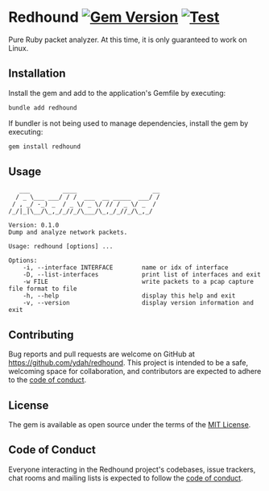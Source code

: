 # Redhound [![Gem Version](https://badge.fury.io/rb/redhound.svg)](https://badge.fury.io/rb/redhound) [![Test](https://github.com/ydah/redhound/actions/workflows/main.yml/badge.svg)](https://github.com/ydah/redhound/actions/workflows/main.yml)

Pure Ruby packet analyzer.
At this time, it is only guaranteed to work on Linux.

## Installation

Install the gem and add to the application's Gemfile by executing:

```bash
bundle add redhound
```

If bundler is not being used to manage dependencies, install the gem by executing:

```bash
gem install redhound
```

## Usage

```command
   ___         ____                     __
  / _ \___ ___/ / /  ___  __ _____  ___/ /
 / , _/ -_) _  / _ \/ _ \/ // / _ \/ _  /
/_/|_|\__/\_,_/_//_/\___/\_,_/_//_/\_,_/

Version: 0.1.0
Dump and analyze network packets.

Usage: redhound [options] ...

Options:
    -i, --interface INTERFACE        name or idx of interface
    -D, --list-interfaces            print list of interfaces and exit
    -w FILE                          write packets to a pcap capture file format to file
    -h, --help                       display this help and exit
    -v, --version                    display version information and exit
```

## Contributing

Bug reports and pull requests are welcome on GitHub at https://github.com/ydah/redhound. This project is intended to be a safe, welcoming space for collaboration, and contributors are expected to adhere to the [code of conduct](https://github.com/ydah/redhound/blob/main/CODE_OF_CONDUCT.md).

## License

The gem is available as open source under the terms of the [MIT License](https://opensource.org/licenses/MIT).

## Code of Conduct

Everyone interacting in the Redhound project's codebases, issue trackers, chat rooms and mailing lists is expected to follow the [code of conduct](https://github.com/ydah/redhound/blob/main/CODE_OF_CONDUCT.md).
